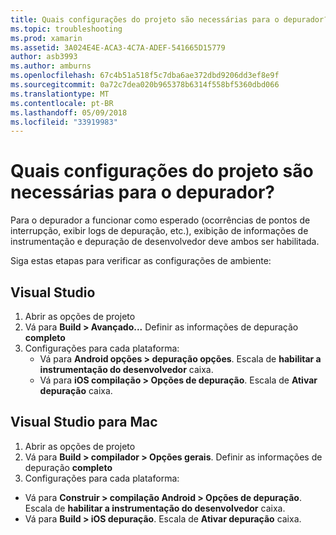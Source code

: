 ```yaml
---
title: Quais configurações do projeto são necessárias para o depurador?
ms.topic: troubleshooting
ms.prod: xamarin
ms.assetid: 3A024E4E-ACA3-4C7A-ADEF-541665D15779
author: asb3993
ms.author: amburns
ms.openlocfilehash: 67c4b51a518f5c7dba6ae372dbd9206dd3ef8e9f
ms.sourcegitcommit: 0a72c7dea020b965378b6314f558bf5360dbd066
ms.translationtype: MT
ms.contentlocale: pt-BR
ms.lasthandoff: 05/09/2018
ms.locfileid: "33919983"
---
```

# <a name="what-project-settings-are-required-for-the-debugger"></a>Quais configurações do projeto são necessárias para o depurador?

Para o depurador a funcionar como esperado (ocorrências de pontos de interrupção, exibir logs de depuração, etc.), exibição de informações de instrumentação e depuração de desenvolvedor deve ambos ser habilitada.

Siga estas etapas para verificar as configurações de ambiente:

## <a name="visual-studio"></a>Visual Studio
1. Abrir as opções de projeto
2. Vá para **Build > Avançado...** Definir as informações de depuração **completo**
3. Configurações para cada plataforma:
   - Vá para **Android opções > depuração opções**. Escala de **habilitar a instrumentação do desenvolvedor** caixa.
   - Vá para **iOS compilação > Opções de depuração**. Escala de **Ativar depuração** caixa.

## <a name="visual-studio-for-mac"></a>Visual Studio para Mac
1. Abrir as opções de projeto
2. Vá para **Build > compilador > Opções gerais**. Definir as informações de depuração **completo**
3. Configurações para cada plataforma:
  - Vá para **Construir > compilação Android > Opções de depuração**. Escala de **habilitar a instrumentação do desenvolvedor** caixa.
  - Vá para **Build > iOS depuração**. Escala de **Ativar depuração** caixa.

